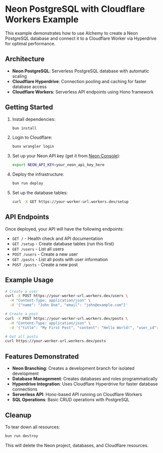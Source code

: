 # Neon PostgreSQL with Cloudflare Workers Example

This example demonstrates how to use Alchemy to create a Neon PostgreSQL database and connect it to a Cloudflare Worker via Hyperdrive for optimal performance.

## Architecture

- **Neon PostgreSQL**: Serverless PostgreSQL database with automatic scaling
- **Cloudflare Hyperdrive**: Connection pooling and caching for faster database access
- **Cloudflare Workers**: Serverless API endpoints using Hono framework

## Getting Started

1. Install dependencies:
   ```bash
   bun install
   ```

2. Login to Cloudflare:
   ```bash
   bunx wrangler login
   ```

3. Set up your Neon API key (get it from [Neon Console](https://console.neon.tech)):
   ```bash
   export NEON_API_KEY=your_neon_api_key_here
   ```

4. Deploy the infrastructure:
   ```bash
   bun run deploy
   ```

5. Set up the database tables:
   ```bash
   curl -X GET https://your-worker-url.workers.dev/setup
   ```

## API Endpoints

Once deployed, your API will have the following endpoints:

- `GET /` - Health check and API documentation
- `GET /setup` - Create database tables (run this first)
- `GET /users` - List all users
- `POST /users` - Create a new user
- `GET /posts` - List all posts with user information
- `POST /posts` - Create a new post

## Example Usage

```bash
# Create a user
curl -X POST https://your-worker-url.workers.dev/users \
  -H "Content-Type: application/json" \
  -d '{"name": "John Doe", "email": "john@example.com"}'

# Create a post
curl -X POST https://your-worker-url.workers.dev/posts \
  -H "Content-Type: application/json" \
  -d '{"title": "My First Post", "content": "Hello World!", "user_id": 1}'

# Get all posts
curl https://your-worker-url.workers.dev/posts
```

## Features Demonstrated

- **Neon Branching**: Creates a development branch for isolated development
- **Database Management**: Creates databases and roles programmatically
- **Hyperdrive Integration**: Uses Cloudflare Hyperdrive for faster database connections
- **Serverless API**: Hono-based API running on Cloudflare Workers
- **SQL Operations**: Basic CRUD operations with PostgreSQL

## Cleanup

To tear down all resources:

```bash
bun run destroy
```

This will delete the Neon project, databases, and Cloudflare resources.